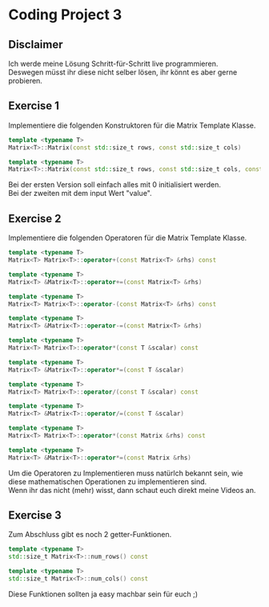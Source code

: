 # Coding Project 3

## Disclaimer

Ich werde meine Lösung Schritt-für-Schritt live programmieren.  
Deswegen müsst ihr diese nicht selber lösen, ihr könnt es aber gerne probieren.

## Exercise 1

Implementiere die folgenden Konstruktoren für die Matrix Template Klasse.

```cpp
template <typename T>
Matrix<T>::Matrix(const std::size_t rows, const std::size_t cols)

template <typename T>
Matrix<T>::Matrix(const std::size_t rows, const std::size_t cols, const T value)
```

Bei der ersten Version soll einfach alles mit 0 initialisiert werden.  
Bei der zweiten mit dem input Wert "value".  

## Exercise 2

Implementiere die folgenden Operatoren für die Matrix Template Klasse.

```cpp
template <typename T>
Matrix<T> Matrix<T>::operator+(const Matrix<T> &rhs) const

template <typename T>
Matrix<T> &Matrix<T>::operator+=(const Matrix<T> &rhs)

template <typename T>
Matrix<T> Matrix<T>::operator-(const Matrix<T> &rhs) const

template <typename T>
Matrix<T> &Matrix<T>::operator-=(const Matrix<T> &rhs)

template <typename T>
Matrix<T> Matrix<T>::operator*(const T &scalar) const

template <typename T>
Matrix<T> &Matrix<T>::operator*=(const T &scalar)

template <typename T>
Matrix<T> Matrix<T>::operator/(const T &scalar) const

template <typename T>
Matrix<T> &Matrix<T>::operator/=(const T &scalar)

template <typename T>
Matrix<T> Matrix<T>::operator*(const Matrix &rhs) const

template <typename T>
Matrix<T> &Matrix<T>::operator*=(const Matrix &rhs)
```

Um die Operatoren zu Implementieren muss natürlch bekannt sein, wie diese mathematischen Operationen zu implementieren sind.  
Wenn ihr das nicht (mehr) wisst, dann schaut euch direkt meine Videos an.

## Exercise 3

Zum Abschluss gibt es noch 2 getter-Funktionen.

```cpp
template <typename T>
std::size_t Matrix<T>::num_rows() const

template <typename T>
std::size_t Matrix<T>::num_cols() const
```

Diese Funktionen sollten ja easy machbar sein für euch ;)

